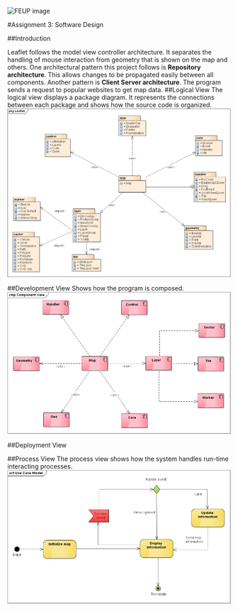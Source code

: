 ![FEUP image](https://sigarra.up.pt/feup/pt/WEB_GESSI_DOCS.download_file?p_name=F-370784536/logo_cores_oficiais.jpg)

#Assignment 3: Software Design

##Introduction

Leaflet follows the model view controller architecture. It separates the handling of mouse interaction from geometry that is shown on the map and others.
One architectural pattern this project follows is **Repository architecture**. This allows changes to be propagated easily between all components.
Another pattern is **Client Server architecture**. The program sends a request to popular websites to get map data.
##Logical View
The logical view displays a package diagram. It represents the connections between each package and shows how the source code is organized.
![Package diagram](https://raw.githubusercontent.com/DiogoMCampos/Leaflet/ESOF-Documentation/ESOF-docs/resources/Package%20Diagram.png)

##Development View
Shows how the program is composed.
![Component View](https://raw.githubusercontent.com/DiogoMCampos/Leaflet/ESOF-Documentation/ESOF-docs/resources/Component%20View.png)

##Deployment View

##Process View
The process view shows how the system handles run-time interacting processes.
![Process View](https://raw.githubusercontent.com/DiogoMCampos/Leaflet/ESOF-Documentation/ESOF-docs/resources/Activity%20Diagram.png)
